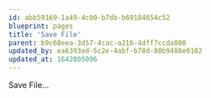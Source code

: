 ```yaml
---
id: abb59169-1a49-4c00-b7db-b69184654c52
blueprint: pages
title: 'Save File'
parent: b9c68eea-3d57-4cac-a216-4dff7ccda800
updated_by: ea6393ed-5c2e-4abf-b78d-80b9488e0102
updated_at: 1642805096
---
```

Save File...